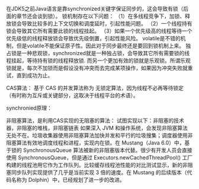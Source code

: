 在JDK5之前Java语言是靠synchronized关键字保证同步的，这会导致有锁（后面的章节还会谈到锁）。
锁机制存在以下问题：
（1）在多线程竞争下，加锁、释放锁会导致比较多的上下文切换和调度延时，引起性能问题。
（2）一个线程持有锁会导致其它所有需要此锁的线程挂起。
（3）如果一个优先级高的线程等待一个优先级低的线程释放锁会导致优先级倒置，引起性能风险。
volatile是不错的机制，但是volatile不能保证原子性。因此对于同步最终还是要回到锁机制上来。
独占锁是一种悲观锁，synchronized就是一种独占锁，会导致其它所有需要锁的线程挂起，等待持有锁的线程释放锁.
而另一个更加有效的锁就是乐观锁。所谓乐观锁就是，每次不加锁而是假设没有冲突而去完成某项操作，如果因为冲突失败就重试，直到成功为止。

CAS算法：
基于 CAS 的并发算法称为 无锁定算法，因为线程不必再等待锁定（有时称为互斥或关键部分，这取决于线程平台的术语）。

synchronied原理：

 
非阻塞算法，是利用CAS实现的无阻塞的算法：
试图实现以下：非阻塞的技术器，非阻塞的堆栈，非阻塞链表
如果深入 JVM 和操作系统，会发现非阻塞算法无处不在。垃圾收集器使用非阻塞算法加快并发和平行的垃圾搜集；调度器使用非阻塞算法有效地调度线程和进程，实现内在锁。在 Mustang（Java 6.0）中，基于锁的 SynchronousQueue 算法被新的非阻塞版本代替。很少有开发人员会直接使用 SynchronousQueue，但是通过 Executors.newCachedThreadPool() 工厂构建的线程池用它作为工作队列。比较缓存线程池性能的对比测试显示，新的非阻塞同步队列实现提供了几乎是当前实现 3 倍的速度。在 Mustang 的后续版本（代码名称为 Dolphin）中，已经规划了进一步的改进。 


